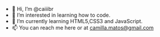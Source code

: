 - 👋 Hi, I’m @caiiibr 
- 👀 I’m interested in learning how to code.
- 🌱 I’m currently learning HTML5,CSS3 and JavaScript.
- 📫 You can reach me here or at camilla.matos@gmail.com

<!---
caiiibr/caiiibr is a ✨ special ✨ repository because its `README.md` (this file) appears on your GitHub profile.
You can click the Preview link to take a look at your changes.
--->
